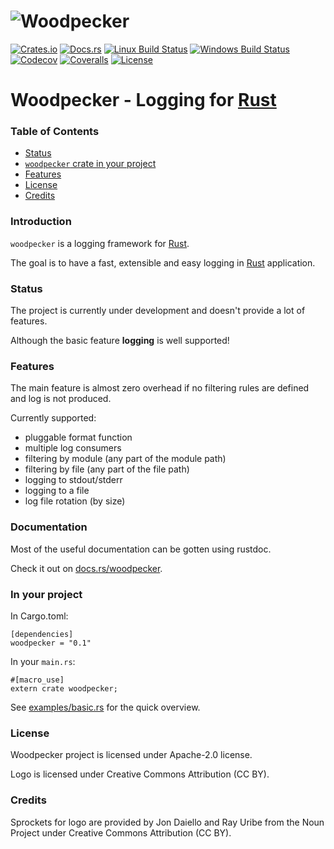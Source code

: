 # ![Woodpecker](https://cdn.rawgit.com/niamster/woodpecker/master/logo/woodpecker.png)

[![Crates.io](https://img.shields.io/crates/v/woodpecker.svg)](https://crates.io/crates/woodpecker)
[![Docs.rs](https://docs.rs/woodpecker/badge.svg)](https://docs.rs/woodpecker)
[![Linux Build Status](https://travis-ci.org/niamster/woodpecker.svg?branch=master)](https://travis-ci.org/niamster/woodpecker)
[![Windows Build Status](https://ci.appveyor.com/api/projects/status/ljd6pkh8fsx7oh7a/branch/master?svg=true)](https://ci.appveyor.com/project/niamster/woodpecker)
[![Codecov](https://codecov.io/gh/niamster/woodpecker/branch/master/graph/badge.svg)](https://codecov.io/gh/niamster/woodpecker)
[![Coveralls](https://coveralls.io/repos/github/niamster/woodpecker/badge.svg?branch=master)](https://coveralls.io/github/niamster/woodpecker?branch=master)
[![License](https://img.shields.io/crates/l/woodpecker.svg)](https://opensource.org/licenses/Apache-2.0)

# Woodpecker - Logging for [Rust][rust]

### Table of Contents

* [Status](#status)
* [`woodpecker` crate in your project](#in-your-project)
* [Features](#features)
* [License](#license)
* [Credits](#credits)

### Introduction

`woodpecker` is a logging framework for [Rust][rust].

The goal is to have a fast, extensible and easy logging in [Rust][rust] application.

[rust]: http://rust-lang.org

### Status

The project is currently under development and doesn't provide a lot of features.

Although the basic feature **logging** is well supported!

### Features
The main feature is almost zero overhead if no filtering rules are defined and log is not produced.

Currently supported:
* pluggable format function
* multiple log consumers
* filtering by module (any part of the module path)
* filtering by file (any part of the file path)
* logging to stdout/stderr
* logging to a file
* log file rotation (by size)

### Documentation

Most of the useful documentation can be gotten using rustdoc.

Check it out on [docs.rs/woodpecker](https://docs.rs/woodpecker).

### In your project

In Cargo.toml:

```
[dependencies]
woodpecker = "0.1"
```

In your `main.rs`:

```
#[macro_use]
extern crate woodpecker;
```

See [examples/basic.rs](https://github.com/niamster/woodpecker/blob/master/examples/basic.rs) for the quick overview.

### License
Woodpecker project is licensed under Apache-2.0 license.

Logo is licensed under Creative Commons Attribution (CC BY).

### Credits
Sprockets for logo are provided by Jon Daiello and Ray Uribe from the Noun Project under Creative Commons Attribution (CC BY).
